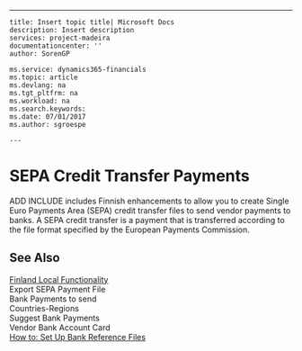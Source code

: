 ---
    title: Insert topic title| Microsoft Docs
    description: Insert description
    services: project-madeira
    documentationcenter: ''
    author: SorenGP

    ms.service: dynamics365-financials
    ms.topic: article
    ms.devlang: na
    ms.tgt_pltfrm: na
    ms.workload: na
    ms.search.keywords:
    ms.date: 07/01/2017
    ms.author: sgroespe

    ---
# SEPA Credit Transfer Payments
ADD INCLUDE<!--[!INCLUDE[nav_current_short](../../BusinessFunctionality/IntegratingWithMicrosoftOffice/includes/nav_current_short_md.md)]--> includes Finnish enhancements to allow you to create Single Euro Payments Area \(SEPA\) credit transfer files to send vendor payments to banks. A SEPA credit transfer is a payment that is transferred according to the file format specified by the European Payments Commission.  
  
## See Also  
 [Finland Local Functionality](../../LocalFunctionalityForMicrosoftDynamicsNav2016/Finland/finland-local-functionality.md)   
 Export SEPA Payment File   
 Bank Payments to send   
 Countries\-Regions   
 Suggest Bank Payments   
 Vendor Bank Account Card   
 [How to: Set Up Bank Reference Files](../../LocalFunctionalityForMicrosoftDynamicsNav2016/Finland/how-to-set-up-bank-reference-files.md)